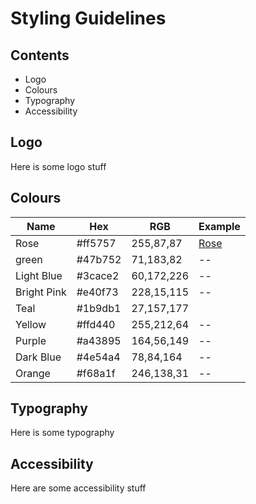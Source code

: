 # Styling Guidelines

## Contents
 - Logo
 - Colours
 - Typography
 - Accessibility

## Logo
Here is some logo stuff

## Colours

| Name | Hex | RGB | Example |
|------|-----|-----|--------|
| Rose | #ff5757 | 255,87,87 | [Rose](/assets/images/pink.jpg) |
| green | #47b752 | 71,183,82 |--|
| Light Blue | #3cace2 | 60,172,226 |--|
| Bright Pink |#e40f73 | 228,15,115 |--|
| Teal | #1b9db1 | 27,157,177 | |
| Yellow |#ffd440 | 255,212,64 |--|
| Purple | #a43895 | 164,56,149 |--|
| Dark Blue | #4e54a4 | 78,84,164 |--|
| Orange | #f68a1f | 246,138,31 |--|

## Typography
Here is some typography

## Accessibility
Here are some accessibility stuff



